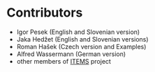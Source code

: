 # Contributors
* Igor Pesek (English and Slovenian version)
* Jaka Hedžet (English and Slovenian versions)
* Roman Hašek (Czech version and Examples)
* Alfred Wassermann (German version)
* other members of [ITEMS](https://itemspro.eu/) project